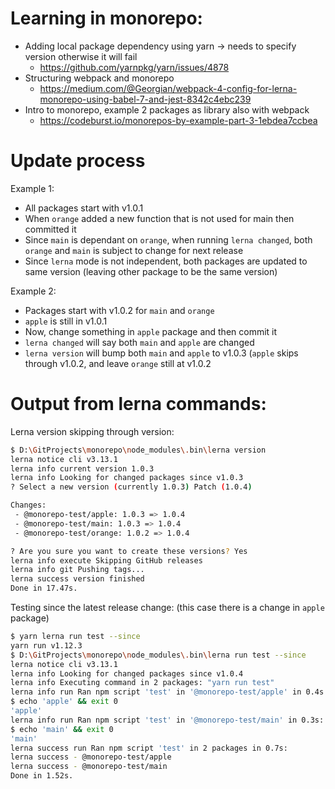 # Learning in monorepo:

- Adding local package dependency using yarn -> needs to specify version otherwise it will fail
  - https://github.com/yarnpkg/yarn/issues/4878
- Structuring webpack and monorepo
  - https://medium.com/@Georgian/webpack-4-config-for-lerna-monorepo-using-babel-7-and-jest-8342c4ebc239
- Intro to monorepo, example 2 packages as library also with webpack
  - https://codeburst.io/monorepos-by-example-part-3-1ebdea7ccbea

# Update process

Example 1:
- All packages start with v1.0.1
- When `orange` added a new function that is not used for main then committed it
- Since `main` is dependant on `orange`, when running `lerna changed`, both `orange` and `main` is subject to change for next release
- Since `lerna` mode is not independent, both packages are updated to same version (leaving other package to be the same version)

Example 2:
- Packages start with v1.0.2 for `main` and `orange`
- `apple` is still in v1.0.1
- Now, change something in `apple` package and then commit it
- `lerna changed` will say both `main` and `apple` are changed
- `lerna version` will bump both `main` and `apple` to v1.0.3 (`apple` skips through v1.0.2, and leave `orange` still at v1.0.2

# Output from lerna commands:

Lerna version skipping through version:

```bash
$ D:\GitProjects\monorepo\node_modules\.bin\lerna version
lerna notice cli v3.13.1
lerna info current version 1.0.3
lerna info Looking for changed packages since v1.0.3
? Select a new version (currently 1.0.3) Patch (1.0.4)

Changes:
 - @monorepo-test/apple: 1.0.3 => 1.0.4
 - @monorepo-test/main: 1.0.3 => 1.0.4
 - @monorepo-test/orange: 1.0.2 => 1.0.4

? Are you sure you want to create these versions? Yes
lerna info execute Skipping GitHub releases
lerna info git Pushing tags...
lerna success version finished
Done in 17.47s.
```

Testing since the latest release change: (this case there is a change in `apple` package)

```bash
$ yarn lerna run test --since
yarn run v1.12.3
$ D:\GitProjects\monorepo\node_modules\.bin\lerna run test --since
lerna notice cli v3.13.1
lerna info Looking for changed packages since v1.0.4
lerna info Executing command in 2 packages: "yarn run test"
lerna info run Ran npm script 'test' in '@monorepo-test/apple' in 0.4s:
$ echo 'apple' && exit 0
'apple'
lerna info run Ran npm script 'test' in '@monorepo-test/main' in 0.3s:
$ echo 'main' && exit 0
'main'
lerna success run Ran npm script 'test' in 2 packages in 0.7s:
lerna success - @monorepo-test/apple
lerna success - @monorepo-test/main
Done in 1.52s.
```
